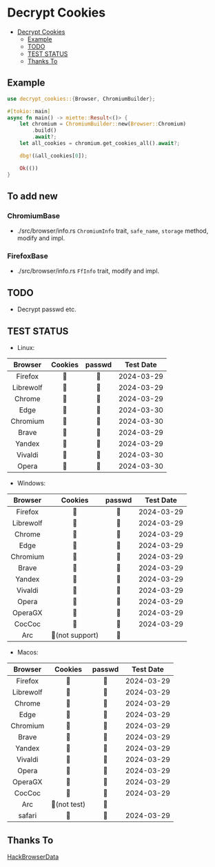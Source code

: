 # Decrypt Cookies

<!--toc:start-->

- [Decrypt Cookies](#decrypt-cookies)
  - [Example](#example)
  - [TODO](#todo)
  - [TEST STATUS](#test-status)
  - [Thanks To](#thanks-to)
  <!--toc:end-->

## Example

```rust
use decrypt_cookies::{Browser, ChromiumBuilder};

#[tokio::main]
async fn main() -> miette::Result<()> {
    let chromium = ChromiumBuilder::new(Browser::Chromium)
        .build()
        .await?;
    let all_cookies = chromium.get_cookies_all().await?;

    dbg!(&all_cookies[0]);

    Ok(())
}
```

## To add new

### ChromiumBase

- ./src/browser/info.rs `ChromiumInfo` trait,
  `safe_name`, `storage` method, modify and impl.

### FirefoxBase

- ./src/browser/info.rs `FfInfo` trait, modify and impl.

## TODO

- Decrypt passwd etc.

## TEST STATUS

- Linux:

|  Browser  | Cookies | passwd | Test Date  |
| :-------: | :-----: | :----: | :--------: |
|  Firefox  |   🔑    |   🚫   | 2024-03-29 |
| Librewolf |   🔑    |   🚫   | 2024-03-29 |
|  Chrome   |   🔑    |   🔑   | 2024-03-29 |
|   Edge    |   🔑    |   🔑   | 2024-03-30 |
| Chromium  |   🔑    |   🔑   | 2024-03-30 |
|   Brave   |   🔑    |   🔑   | 2024-03-29 |
|  Yandex   |   🔑    |   🚫   | 2024-03-29 |
|  Vivaldi  |   🔑    |   🔑   | 2024-03-30 |
|   Opera   |   🔑    |   🔑   | 2024-03-30 |

- Windows:

|  Browser  |     Cookies     | passwd | Test Date  |
| :-------: | :-------------: | :----: | :--------: |
|  Firefox  |       🔑        |   🚫   | 2024-03-29 |
| Librewolf |       🔑        |   🚫   | 2024-03-29 |
|  Chrome   |       🔑        |   🚫   | 2024-03-29 |
|   Edge    |       🔑        |   🚫   | 2024-03-29 |
| Chromium  |       🔑        |   🚫   | 2024-03-29 |
|   Brave   |       🔑        |   🚫   | 2024-03-29 |
|  Yandex   |       🔑        |   🚫   | 2024-03-29 |
|  Vivaldi  |       🔑        |   🚫   | 2024-03-29 |
|   Opera   |       🔑        |   🚫   | 2024-03-29 |
|  OperaGX  |       🔑        |   🚫   | 2024-03-29 |
|  CocCoc   |       🔑        |   🚫   | 2024-03-29 |
|    Arc    | 🚫(not support) |   🚫   |            |

- Macos:

|  Browser  |   Cookies    | passwd | Test Date  |
| :-------: | :----------: | :----: | :--------: |
|  Firefox  |      🔑      |   🚫   | 2024-03-29 |
| Librewolf |      🔑      |   🚫   | 2024-03-29 |
|  Chrome   |      🔑      |   🚫   | 2024-03-29 |
|   Edge    |      🔑      |   🚫   | 2024-03-29 |
| Chromium  |      🔑      |   🚫   | 2024-03-29 |
|   Brave   |      🔑      |   🚫   | 2024-03-29 |
|  Yandex   |      🔑      |   🚫   | 2024-03-29 |
|  Vivaldi  |      🔑      |   🚫   | 2024-03-29 |
|   Opera   |      🔑      |   🚫   | 2024-03-29 |
|  OperaGX  |      🔑      |   🚫   | 2024-03-29 |
|  CocCoc   |      🔑      |   🚫   | 2024-03-29 |
|    Arc    | 🚫(not test) |   🚫   |            |
|  safari   |      🔑      |   🚫   | 2024-03-29 |

## Thanks To

[HackBrowserData](https://github.com/moonD4rk/HackBrowserData)
